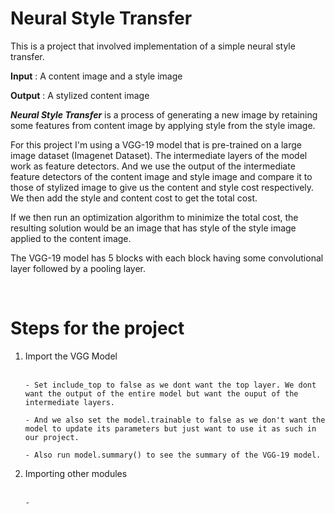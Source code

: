 # Neural Style Transfer

This is a project that involved implementation of a simple neural style transfer.

<b>Input</b> : A content image and a style image

<b>Output</b> : A stylized content image 

<b><i>Neural Style Transfer</i></b> is a process of generating a new image by retaining some features from content image by applying style from the style image.

For this project I'm using a VGG-19 model that is pre-trained on a large image dataset (Imagenet Dataset). The intermediate layers of the model work as feature detectors. And we use the output of the intermediate feature detectors of the content image and style image and compare it to those of stylized image to give us the content and style cost respectively. We then add the style and content cost to get the total cost. 

If we then run an optimization algorithm to minimize the total cost, the resulting solution would be an image that has style of the style image applied to the content image.

The VGG-19 model has 5 blocks with each block having some convolutional layer followed by a pooling layer.

<br>

# Steps for the project
<ol>
<li>Import the VGG Model</li><br>

    - Set include_top to false as we dont want the top layer. We dont want the output of the entire model but want the ouput of the intermediate layers.

    - And we also set the model.trainable to false as we don't want the model to update its parameters but just want to use it as such in our project.

    - Also run model.summary() to see the summary of the VGG-19 model.
<li> Importing other modules</li><br>

    - 